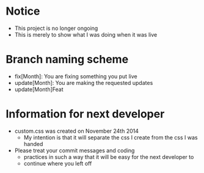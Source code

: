Notice
======
- This project is no longer ongoing
- This is merely to show what I was doing when it was live

Branch naming scheme
====================
- fix[Month]: You are fixing something you put live
- update[Month]: You are making the requested updates
- update[Month]Feat

Information for next developer
==============================
- custom.css was created on November 24th 2014
	- My intention is that it will separate the css I create from the css I was handed
- Please treat your commit messages and coding
	- practices in such a way that it will be easy for the next developer to
	- continue where you left off

